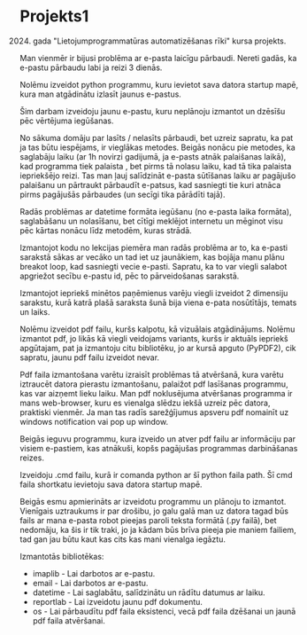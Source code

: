 # Projekts1
2024. gada "Lietojumprogrammatūras automatizēšanas rīki" kursa projekts.

Man vienmēr ir bijusi problēma ar e-pasta laicīgu pārbaudi.
Nereti gadās, ka e-pastu pārbaudu labi ja reizi 3 dienās.

Nolēmu izveidot python programmu, kuru ievietot sava datora startup mapē, kura man atgādinātu izlasīt jaunus e-pastus.

Šim darbam izveidoju jaunu e-pastu, kuru neplānoju izmantot un dzēsīšu pēc vērtējuma iegūšanas.

No sākuma domāju par lasīts / nelasīts pārbaudi, bet uzreiz sapratu, ka pat ja tas būtu iespējams, ir vieglākas metodes.
Beigās nonācu pie metodes, ka saglabāju laiku (ar 1h novirzi gadijumā, ja e-pasts atnāk palaišanas laikā), kad programma tiek palaista , bet pirms tā nolasu laiku, kad tā tika palaista iepriekšējo reizi. Tas man ļauj salīdzināt e-pasta sūtīšanas laiku ar pagājušo palaišanu un pārtraukt pārbaudīt e-patsus, kad sasniegti tie kuri atnāca pirms pagājušās pārbaudes (un secīgi tika pārādīti tajā). 

Radās problēmas ar datetime formāta iegūšanu (no e-pasta laika formāta), saglabāšanu un nolasīšanu, bet cītīgi meklējot internetu un mēginot visu pēc kārtas nonācu līdz metodēm, kuras strādā.

Izmantojot kodu no lekcijas piemēra man radās problēma ar to, ka e-pasti sarakstā sākas ar vecāko un tad iet uz jaunākiem, kas bojāja manu plānu breakot loop, kad sasniegti vecie e-pasti. Sapratu, ka to var viegli salabot apgriežot secību e-pastu id, pēc to pārveidošanas sarakstā.

Izmantojot iepriekš minētos paņēmienus  varēju viegli izveidot 2 dimensiju sarakstu, kurā katrā plašā saraksta šunā bija viena e-pata nosūtītājs, temats un laiks.

Nolēmu izveidot pdf failu, kuršs kalpotu, kā vizuālais atgādinājums. Nolēmu izmantot pdf, jo likās kā viegli veidojams variants, kuršs ir aktuāls iepriekš apgūtajam, pat ja izmantoju citu bibliotēku, jo ar kursā apguto (PyPDF2), cik sapratu, jaunu pdf failu izveidot nevar.

Pdf faila izmantošana varētu izraisīt problēmas tā atvēršanā, kura varētu iztraucēt datora pierastu izmantošanu, palaižot pdf lasīšanas programmu, kas var aizņemt lieku laiku. Man pdf noklusējuma atvēršanas programma ir mans web-browser, kuru es vienalga slēdzu iekšā uzreiz pēc datora, praktiski vienmēr. Ja man tas radīs sarežģījumus apsveru pdf nomainīt uz windows notification vai pop up window.

Beigās ieguvu programmu, kura izveido un atver pdf failu ar informāciju par visiem e-pastiem, kas atnākuši, kopšs pagājušas programmas darbināšanas reizes.

Izveidoju .cmd failu, kurā ir comanda python ar šī python faila path. Šī cmd faila shortkatu ievietoju sava datora startup mapē.

Beigās esmu apmierināts ar izveidotu programmu un plānoju to izmantot. Vienīgais uztraukums ir par drošibu, jo galu galā man uz datora tagad būs fails ar mana e-pasta robot pieejas paroli teksta formātā (.py failā), bet nedomāju, ka šis ir tik traki, jo ja kādam būs brīva pieeja pie maniem failiem, tad gan jau būtu kaut kas cits kas mani vienalga iegāztu.

Izmantotās bibliotēkas:
* imaplib - Lai darbotos ar e-pastu.
* email - Lai darbotos ar e-pastu.
* datetime - Lai saglabātu, salīdzinātu un rādītu datumus ar laiku.
* reportlab - Lai izveidotu jaunu pdf dokumentu.
* os - Lai pārbaudītu pdf faila eksistenci, vecā pdf faila dzēšanai un jaunā pdf faila atvēršanai.